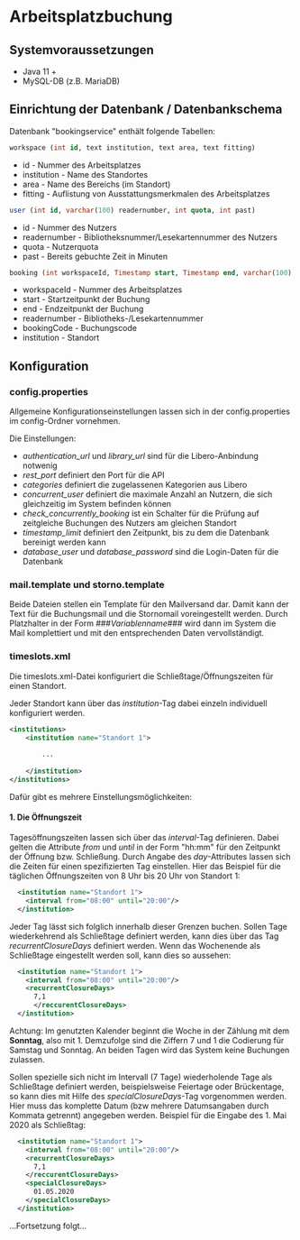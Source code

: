 # Arbeitsplatzbuchung

## Systemvoraussetzungen

* Java 11 +
* MySQL-DB (z.B. MariaDB)

## Einrichtung der Datenbank / Datenbankschema

Datenbank "bookingservice" enthält folgende Tabellen:
````sql
workspace (int id, text institution, text area, text fitting)
````
* id - Nummer des Arbeitsplatzes
* institution - Name des Standortes
* area - Name des Bereichs (im Standort)
* fitting - Auflistung von Ausstattungsmerkmalen des Arbeitsplatzes

````sql
user (int id, varchar(100) readernumber, int quota, int past)
````

* id - Nummer des Nutzers
* readernumber - Bibliotheksnummer/Lesekartennummer des Nutzers
* quota - Nutzerquota
* past - Bereits gebuchte Zeit in Minuten

````sql
booking (int workspaceId, Timestamp start, Timestamp end, varchar(100) readernumber, varchar(255) bookingCode, text institution)
````
* workspaceId - Nummer des Arbeitsplatzes
* start - Startzeitpunkt der Buchung
* end - Endzeitpunkt der Buchung
* readernumber - Bibliotheks-/Lesekartennummer
* bookingCode - Buchungscode
* institution - Standort

## Konfiguration

### config.properties

Allgemeine Konfigurationseinstellungen lassen sich in der config.properties im config-Ordner vornehmen.

Die Einstellungen:

* *authentication_url* und *library_url* sind für die Libero-Anbindung notwenig
* *rest_port* definiert den Port für die API
* *categories* definiert die zugelassenen Kategorien aus Libero
* *concurrent_user* definiert die maximale Anzahl an Nutzern, die sich gleichzeitig im System befinden können
* *check_concurrently_booking* ist ein Schalter für die Prüfung auf zeitgleiche Buchungen des Nutzers am gleichen Standort
* *timestamp_limit* definiert den Zeitpunkt, bis zu dem die Datenbank bereinigt werden kann
* *database_user* und *database_password* sind die Login-Daten für die Datenbank

### mail.template und storno.template

Beide Dateien stellen ein Template für den Mailversand dar. Damit kann der Text für die Buchungsmail und die Stornomail voreingestellt werden. Durch Platzhalter in der Form ###*Variablenname*### wird dann im System die Mail komplettiert und mit den entsprechenden Daten vervollständigt.

### timeslots.xml

Die timeslots.xml-Datei konfiguriert die Schließtage/Öffnungszeiten für einen Standort.

Jeder Standort kann über das *institution*-Tag dabei einzeln individuell konfiguriert werden.

````xml
<institutions>
    <institution name="Standort 1">
      
        ...
      
    </institution>
</institutions>
````

Dafür gibt es mehrere Einstellungsmöglichkeiten:

#### 1. Die Öffnungszeit

Tagesöffnungszeiten lassen sich über das *interval*-Tag definieren. Dabei gelten die Attribute *from* und *until* in der Form "hh:mm" für den Zeitpunkt der Öffnung bzw. Schließung. Durch Angabe des *day*-Attributes lassen sich die Zeiten für einen spezifizierten Tag einstellen.
Hier das Beispiel für die täglichen Öffnungszeiten von 8 Uhr bis 20 Uhr von Standort 1:

````xml
  <institution name="Standort 1">
    <interval from="08:00" until="20:00"/>
  </institution>
````

Jeder Tag lässt sich folglich innerhalb dieser Grenzen buchen.
Sollen Tage wiederkehrend als Schließtage definiert werden, kann dies über das Tag *recurrentClosureDays* definiert werden.
Wenn das Wochenende als Schließtage eingestellt werden soll, kann dies so aussehen:

````xml
  <institution name="Standort 1">
    <interval from="08:00" until="20:00"/>
    <recurrentClosureDays>
      7,1
      </reccurentClosureDays>
  </institution>
````
Achtung: Im genutzten Kalender beginnt die Woche in der Zählung mit dem **Sonntag**, also mit 1.
Demzufolge sind die Ziffern 7 und 1 die Codierung für Samstag und Sonntag. An beiden Tagen wird das System keine Buchungen zulassen.

Sollen spezielle sich nicht im Intervall (7 Tage) wiederholende Tage als Schließtage definiert werden, beispielsweise Feiertage oder Brückentage, so kann dies mit Hilfe des *specialClosureDays*-Tag vorgenommen werden. Hier muss das komplette Datum (bzw mehrere Datumsangaben durch Kommata getrennt) angegeben werden.
Beispiel für die Eingabe des 1. Mai 2020 als Schließtag:

````xml
  <institution name="Standort 1">
    <interval from="08:00" until="20:00"/>
    <recurrentClosureDays>
      7,1
    </reccurentClosureDays>
    <specialClosureDays>
      01.05.2020
    </specialClosureDays>
  </institution>
````

...Fortsetzung folgt...
